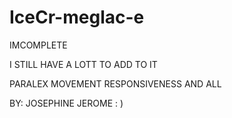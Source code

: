 # IceCr-meglac-e


IMCOMPLETE

I STILL HAVE A LOTT TO ADD TO IT

PARALEX MOVEMENT
RESPONSIVENESS AND ALL

BY: JOSEPHINE JEROME : ) 